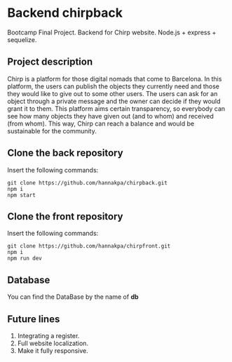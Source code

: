 # Backend chirpback
Bootcamp Final Project. Backend for Chirp website. Node.js + express + sequelize.

## Project description
Chirp is a platform for those digital nomads that come to Barcelona. In this platform, the users can publish the objects they currently need and those they would like to give out to some other users. The users can ask for an object through a private message and the owner can decide if they would grant it to them. This platform aims certain transparency, so everybody can see how many objects they have given out (and to whom) and received (from whom). This way, Chirp can reach a balance and would be sustainable for the community. 


## Clone the back repository
Insert the following commands:
```
git clone https://github.com/hannakpa/chirpback.git
npm i
npm start
```

## Clone the front repository
Insert the following commands:
```
git clone https://github.com/hannakpa/chirpfront.git
npm i
npm run dev
```

## Database 

You can find the DataBase by the name of **db**


## Future lines

1. Integrating a register.
2. Full website localization.
3. Make it fully responsive.
